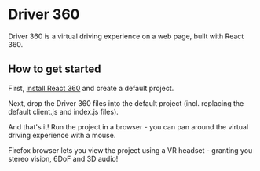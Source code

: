# Driver 360

Driver 360 is a virtual driving experience on a web page, built with React 360.

## How to get started

First, [install React 360](https://facebook.github.io/react-360/docs/setup.html) and create a default project.

Next, drop the Driver 360 files into the default project (incl. replacing the default client.js and index.js files).

And that's it! Run the project in a browser - you can pan around the virtual driving experience with a mouse. 

Firefox browser lets you view the project using a VR headset - granting you stereo vision, 6DoF and 3D audio!
